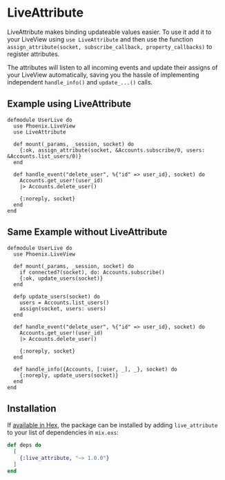 # LiveAttribute

LiveAttribute makes binding updateable values easier. To use it add it to your LiveView using `use LiveAttribute`
and then use the function `assign_attribute(socket, subscribe_callback, property_callbacks)` to register attributes.

The attributes will listen to all incoming events and update their assigns of your LiveView automatically, saving
you the hassle of implementing independent `handle_info()` and `update_...()` calls.

## Example using LiveAttribute

```
defmodule UserLive do
  use Phoenix.LiveView
  use LiveAttribute

  def mount(_params, _session, socket) do
    {:ok, assign_attribute(socket, &Accounts.subscribe/0, users: &Accounts.list_users/0)}
  end

  def handle_event("delete_user", %{"id" => user_id}, socket) do
    Accounts.get_user!(user_id)
    |> Accounts.delete_user()

    {:noreply, socket}
  end
end
```


## Same Example without LiveAttribute

```
defmodule UserLive do
  use Phoenix.LiveView

  def mount(_params, _session, socket) do
    if connected?(socket), do: Accounts.subscribe()
    {:ok, update_users(socket)}
  end

  defp update_users(socket) do
    users = Accounts.list_users()
    assign(socket, users: users)
  end

  def handle_event("delete_user", %{"id" => user_id}, socket) do
    Accounts.get_user!(user_id)
    |> Accounts.delete_user()

    {:noreply, socket}
  end

  def handle_info({Accounts, [:user, _], _}, socket) do
    {:noreply, update_users(socket)}
  end
end
```

## Installation

If [available in Hex](https://hex.pm/docs/publish), the package can be installed
by adding `live_attribute` to your list of dependencies in `mix.exs`:

```elixir
def deps do
  [
    {:live_attribute, "~> 1.0.0"}
  ]
end
```

